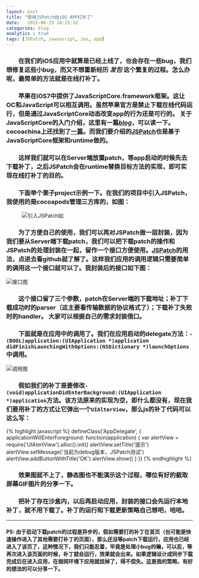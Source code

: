 ```yaml
---
layout: post
title: "使用JSPatch给iOS APP打补丁"
date:   2015-06-25 14:25:32
categories: blog
analytics : true
tags: [JSPatch, javascript, ios, app]
---
```


### 　　在我们的iOS应用中就算是已经上线了，也会存在一些bug，我们想修复这些小bug，而又不想重新经历 *发包* 这个繁复的过程。怎么办呢，最简单的方法就是在线打补丁。

### 　　苹果在iOS7中提供了JavaScriptCore.framework框架。这让OC和JavaScript可以相互调用。虽然苹果官方是禁止下载在线代码运行，但是通过JavaScriptCore动态改变app的行为还是可行的。 关于JavaScriptCore的入门介绍，这里有一篇[*blog*](http://blog.iderzheng.com/introduction-to-ios7-javascriptcore-framework/)，可以读一下。cocoachina上还找到了[一篇](http://www.cocoachina.com/ios/20140415/8167.html)。而我们要介绍的[JSPatch](https://github.com/bang590/JSPatch)也是基于JavaScriptCore框架和runtime做的。

### 　　这样我们就可以在Server端放置patch，等app启动的时候先去下载补丁，之后JSPatch会在runtime替换目标方法的实现，即可实现在线打补丁的目的。

### 　　下面举个栗子project示例一下。在我们的项目中引入JSPatch，我使用的是cocoapods管理三方库的，如图：

　　　![引入JSPatch如](http://ww3.sinaimg.cn/large/0069kYsZjw1etgdcwrhc5j30am079dgg.jpg)

### 　　为了方便自己的使用，我们可以再对JSPatch做一层封装，因为我们要从Server端下载patch，我们可以把下载patch的操作和JSPatch的处理封装在一起，留作一个接口方便使用。[JSPatch](https://github.com/bang590/JSPatch)的用法，点进去看github就了解了。这样我们应用的调用逻辑只需要简单的调用这一个接口就可以了。我封装后的接口如下图：

![接口图](http://ww3.sinaimg.cn/large/0069kYsZjw1etgdria4qij30ug0440ts.jpg)

### 　　这个接口留了三个参数，patch在Server端的下载地址；补丁下载成功时的parser（这主要看传输数据的协议格式了）；下载补丁失败时的handler。 大家可以根据自己的需求封装借口。

### 　　下面就是在应用中的调用了。我们在应用启动的delegate方法：`- (BOOL)application:(UIApplication *)application didFinishLaunchingWithOptions:(NSDictionary *)launchOptions`中调用。

![调用图](http://ww2.sinaimg.cn/large/0069kYsZjw1etge1of8mrj30ub09aacl.jpg)

### 　　假如我们的补丁是要修改`- (void)applicationDidEnterBackground:(UIApplication *)application`方法。该方法原来的实现为空，即什么都没有，现在我们要用补丁的方式让它弹出一个`UIAlterView`，那么js的补丁代码可以这么写：

{% highlight javascript %}
defineClass('AppDelegate', {
    applicationWillEnterForeground: function(application) {
	    var alertView = require('UIAlertView').alloc().init()
    	    alertView.setTitle('提示')
    	    alertView.setMessage('当前为debug版本，JSPatch测试')
    	    alertView.addButtonWithTitle('OK')
    	    alertView.show()
    }
})
{% endhighlight %}

### 　　效果图就不上了，静态图也不能演示这个过程，哪位有好的截取屏幕GIF图片的分享一下。

### 　　把补丁存在沙盒内，以后再启动应用，封装的接口会先运行本地补丁，就不用下载了。补丁的运行和下载更新策略自己想吧，哈哈。

***

#### PS: 由于启动下载patch的过程是异步的，假如需要打的补丁在首页（也可能是快速操作进入了其他需要打补丁的页面），那么还没等patch下载运行，应用也已经进入了该页了，这种情况下，我们只能忍着，毕竟是处理小bug的嘛，可以忍，等再次进入该页面的时候，补丁就会运行，效果就会出来。如果逻辑设计成同步下载完成后在进入应用，在弱网环境下应用就挂掉了，得不偿失。这是我的策略，有好的想法的可以分享一下。

